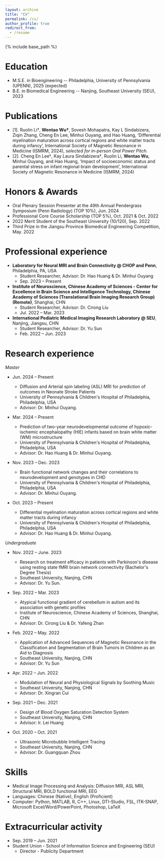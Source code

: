 ```yaml
---
layout: archive
title: "CV"
permalink: /cv/
author_profile: true
redirect_from:
  - /resume
---
```


{% include base_path %}

Education
======
* M.S.E. in Bioengineering -- Philadelphia, University of Pennsylvania (UPENN), 2025 (expected)
* B.E. in Biomedical Engineering -- Nanjing, Southeast University (SEU), 2023

Publications
======
* [1]. Ruolin Li†, **Wentao Wu†**, Sovesh Mohapatra, Kay L Sindabizera, Ziqin Zhang, Cheng En Lee, Minhui Ouyang, and Hao Huang, ‘Differential myelination maturation across cortical regions and white matter tracts during infancy’, International Society of Magnetic Resonance in Medicine (ISMRM, 2024), *selected for in-person Oral Power Pitch*.
* [2]. Cheng En Lee†, Kay Laura Sindabizera†, Ruolin Li, **Wentao Wu**, Minhui Ouyang, and Hao Huang, ‘Impact of socioeconomic status and parental stress on infant regional brain development’, International Society of Magnetic Resonance in Medicine (ISMRM, 2024)

Honors & Awards
======
* Oral Plenary Session Presenter at the 49th Annual Pendergrass Symposium (Penn Radiology) (TOP 10%), Jun. 2024
* Professional Core Course Scholarship (TOP 5%), Oct. 2021 & Oct. 2022
* 2022 Merit Student of the Southeast University (10/120), Sep. 2022
* Third Prize in the Jiangsu Province Biomedical Engineering Competition, May. 2022

Professional experience
======
* **Laboratory for Neural MRI and Brain Connectivity @ CHOP and Penn**, Philadelphia, PA, USA
  * Student Researcher, Advisor: Dr. Hao Huang & Dr. Minhui Ouyang
  * Sep. 2023 – Present
* **Institute of Neuroscience, Chinese Academy of Sciences - Center for Excellence in Brain Science and Intelligence Technology, Chinese Academy of Sciences (Translational Brain Imaging Research Group) (Remote)**, Shanghai, CHN
  * Student Researcher, Advisor: Dr. Cirong Liu   							               
  * Jul. 2022 – Mar. 2023
* **International Pediatric Medical Imaging Research Laboratory @ SEU**, Nanjing, Jiangsu, CHN
  * Student Researcher, Advisor: Dr. Yu Sun         							              
  * Feb. 2022 – Jun. 2023

Research experience
======
*Master*
* Jun. 2024 – Present
  * Diffusion and Arterial spin labeling (ASL) MRI for prediction of outcomes in Neonate Stroke Patients
  * University of Pennsylvania & Children's Hospital of Philadelphia, Philadelphia, USA
  * Advisor: Dr. Minhui Ouyang.

* Mar. 2024 – Present
  * Prediction of two-year neurodevelopmental outcome of hypoxic-ischemic encephalopathy (HIE) infants based on brain white matter (WM) microstructure
  * University of Pennsylvania & Children's Hospital of Philadelphia, Philadelphia, USA
  * Advisor: Dr. Hao Huang & Dr. Minhui Ouyang.

* Nov. 2023 – Dec. 2023
  * Brain functional network changes and their correlations to neurodevelopment and genotypes in CHD
  * University of Pennsylvania & Children's Hospital of Philadelphia, Philadelphia, USA
  * Advisor: Dr. Minhui Ouyang.
    
* Oct. 2023 – Present
  * Differential myelination maturation across cortical regions and white matter tracts during infancy
  * University of Pennsylvania & Children's Hospital of Philadelphia, Philadelphia, USA
  * Advisor: Dr. Hao Huang & Dr. Minhui Ouyang.
    
*Undergraduate*
* Nov. 2022 – June. 2023
  * Research on treatment efficacy in patients with Parkinson's disease using resting state fMRI brain network connectivity (Bachelor's Degree Thesis)
  * Southeast University, Nanjing, CHN
  * Advisor: Dr. Yu Sun.

* Sep. 2022 – Mar. 2023
  * Atypical functional gradient of cerebellum in autism and its association with genetic profiles
  * Institute of Neuroscience, Chinese Academy of Sciences, Shanghai, CHN
  * Advisor: Dr. Cirong Liu & Dr. Yafeng Zhan

* Feb. 2022 – May. 2022
  * Application of Advanced Sequences of Magnetic Resonance in the Classification and Segmentation of Brain Tumors in Children as an Aid to Diagnosis
  * Southeast University, Nanjing, CHN
  * Advisor: Dr. Yu Sun
    
* Apr. 2022 – Jun. 2022
  * Modulation of Neural and Physiological Signals by Soothing Music
  * Southeast University, Nanjing, CHN
  * Advisor: Dr. Xingran Cui

* Sep. 2021 – Dec. 2021
  * Design of Blood Oxygen Saturation Detection System
  * Southeast University, Nanjing, CHN
  * Advisor: Ir. Lei Huang

* Oct. 2020 – Oct. 2021
  * Ultrasonic Microbubble Intelligent Tracing
  * Southeast University, Nanjing, CHN
  * Advisor: Dr. Guangquan Zhou
  

Skills
======
* Medical Image Processing and Analysis: Diffusion MRI, ASL MRI, Structural MRI, BOLD functional MRI, EEG
* Languages: Chinese (Native), English (Proficient)
* Computer: Python, MATLAB, R, C++, Linux, DTI-Studio, FSL, ITK-SNAP, Microsoft Excel/Word/PowerPoint, Photoshop, LaTeX

  
Extracurricular activity
======
* Sep. 2019 – Jun. 2021
* Student Union - School of Information Science and Engineering (SEU)
  * Director - Publicity Department
